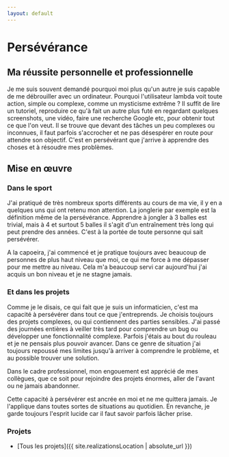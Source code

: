 ```yaml
---
layout: default
---
```


# Persévérance

## Ma réussite personnelle et professionnelle

Je me suis souvent demandé pourquoi moi plus qu'un autre je suis capable de me débrouiller avec un ordinateur. Pourquoi l'utilisateur lambda voit toute action, simple ou complexe, comme un mysticisme extrême ? Il suffit de lire un tutoriel, reproduire ce qu'à fait un autre plus futé en regardant quelques screenshots, une vidéo, faire une recherche Google etc, pour obtenir tout ce que l'on veut.
Il se trouve que devant des tâches un peu complexes ou inconnues, il faut parfois s'accrocher et ne pas désespérer en route pour attendre son objectif. C'est en persévérant que j'arrive à apprendre des choses et à résoudre mes problèmes.

## Mise en œuvre

### Dans le sport

J'ai pratiqué de très nombreux sports différents au cours de ma vie, il y en a quelques uns qui ont retenu mon attention. La jonglerie par exemple est la définition même de la persévérance. Apprendre à jongler à 3 balles est trivial, mais à 4 et surtout 5 balles il s'agit d'un entraînement très long qui peut prendre des années. C'est à la portée de toute personne qui sait persévérer.

A la capoeira, j'ai commencé et je pratique toujours avec beaucoup de personnes de plus haut niveau que moi, ce qui me force à me dépasser pour me mettre au niveau. Cela m'a beaucoup servi car aujourd'hui j'ai acquis un bon niveau et je ne stagne jamais.

### Et dans les projets

Comme je le disais, ce qui fait que je suis un informaticien, c'est ma capacité à persévérer dans tout ce que j'entreprends. Je choisis toujours des projets complexes, ou qui contiennent des parties sensibles. J'ai passé des journées entières à veiller très tard pour comprendre un bug ou développer une fonctionnalité complexe. Parfois j'étais au bout du rouleau et je ne pensais plus pouvoir avancer. Dans ce genre de situation j'ai toujours repoussé mes limites jusqu'à arriver à comprendre le problème, et au possible trouver une solution.

Dans le cadre professionnel, mon engouement est apprécié de mes collègues, que ce soit pour rejoindre des projets énormes, aller de l'avant ou ne jamais abandonner.

Cette capacité à persévérer est ancrée en moi et ne me quittera jamais. Je l'applique dans toutes sortes de situations au quotidien. En revanche, je garde toujours l'esprit lucide car il faut savoir parfois lâcher prise.

### Projets

* [Tous les projets]({{ site.realizationsLocation | absolute_url }})